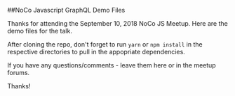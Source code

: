 ##NoCo Javascript GraphQL Demo Files

Thanks for attending the September 10, 2018 NoCo JS Meetup. Here are the demo files for the talk.

After cloning the repo, don't forget to run `yarn` or `npm install` in the respective directories to pull in the appopriate dependencies.

If you have any questions/comments - leave them here or in the meetup forums.

Thanks!
